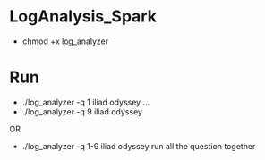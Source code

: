# LogAnalysis_Spark

* chmod +x log_analyzer

# Run
* ./log_analyzer -q 1 iliad odyssey
...
* ./log_analyzer -q 9 iliad odyssey

OR

* ./log_analyzer -q 1-9 iliad odyssey
	run all the question together
